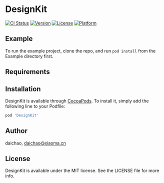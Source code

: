 # DesignKit

[![CI Status](https://img.shields.io/travis/daichao/DesignKit.svg?style=flat)](https://travis-ci.org/daichao/DesignKit)
[![Version](https://img.shields.io/cocoapods/v/DesignKit.svg?style=flat)](https://cocoapods.org/pods/DesignKit)
[![License](https://img.shields.io/cocoapods/l/DesignKit.svg?style=flat)](https://cocoapods.org/pods/DesignKit)
[![Platform](https://img.shields.io/cocoapods/p/DesignKit.svg?style=flat)](https://cocoapods.org/pods/DesignKit)

## Example

To run the example project, clone the repo, and run `pod install` from the Example directory first.

## Requirements

## Installation

DesignKit is available through [CocoaPods](https://cocoapods.org). To install
it, simply add the following line to your Podfile:

```ruby
pod 'DesignKit'
```

## Author

daichao, daichao@xiaoma.cn

## License

DesignKit is available under the MIT license. See the LICENSE file for more info.
